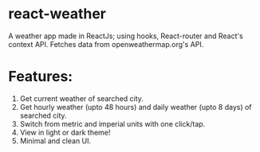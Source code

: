 # react-weather
A weather app made in ReactJs; using hooks, React-router and React's context API. Fetches data from openweathermap.org's API.

# Features:
1. Get current weather of searched city.
2. Get hourly weather (upto 48 hours) and daily weather (upto 8 days) of searched city.
3. Switch from metric and imperial units with one click/tap.
4. View in light or dark theme!
5. Minimal and clean UI.
